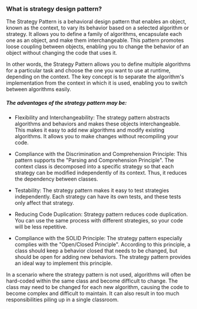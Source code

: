 ### What is strategy design pattern?
The Strategy Pattern is a behavioral design pattern that enables an object, known as the context, to vary its behavior based on a selected algorithm or strategy. It allows you to define a family of algorithms, encapsulate each one as an object, and make them interchangeable. This pattern promotes loose coupling between objects, enabling you to change the behavior of an object without changing the code that uses it.

In other words, the Strategy Pattern allows you to define multiple algorithms for a particular task and choose the one you want to use at runtime, depending on the context. The key concept is to separate the algorithm's implementation from the context in which it is used, enabling you to switch between algorithms easily.

##### The advantages of the strategy pattern may be:

* Flexibility and Interchangeability: The strategy pattern abstracts algorithms and behaviors and makes these objects interchangeable. This makes it easy to add new algorithms and modify existing algorithms. It allows you to make changes without recompiling your code.


* Compliance with the Discrimination and Comprehension Principle: This pattern supports the "Parsing and Comprehension Principle". The context class is decomposed into a specific strategy so that each strategy can be modified independently of its context. Thus, it reduces the dependency between classes.


* Testability: The strategy pattern makes it easy to test strategies independently. Each strategy can have its own tests, and these tests only affect that strategy.


* Reducing Code Duplication: Strategy pattern reduces code duplication. You can use the same process with different strategies, so your code will be less repetitive.


* Compliance with the SOLID Principle: The strategy pattern especially complies with the "Open/Closed Principle". According to this principle, a class should keep a behavior closed that needs to be changed, but should be open for adding new behaviors. The strategy pattern provides an ideal way to implement this principle.

In a scenario where the strategy pattern is not used, algorithms will often be hard-coded within the same class and become difficult to change. The class may need to be changed for each new algorithm, causing the code to become complex and difficult to maintain. It can also result in too much responsibilities piling up in a single classroom.